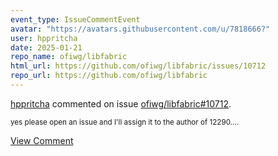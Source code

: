 ```yaml
---
event_type: IssueCommentEvent
avatar: "https://avatars.githubusercontent.com/u/7818666?"
user: hppritcha
date: 2025-01-21
repo_name: ofiwg/libfabric
html_url: https://github.com/ofiwg/libfabric/issues/10712
repo_url: https://github.com/ofiwg/libfabric
---
```


<a href='https://github.com/hppritcha' target='_blank'>hppritcha</a> commented on issue <a href='https://github.com/ofiwg/libfabric/issues/10712' target='_blank'>ofiwg/libfabric#10712</a>.

<small>yes please open an issue and I'll assign it to the author of 12290....</small>

<a href='https://github.com/ofiwg/libfabric/issues/10712' target='_blank'>View Comment</a>